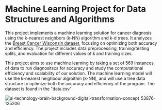  # **Machine Learning Project for Data Structures and Algorithms**

This project implements a machine learning solution for cancer diagnosis using the k-nearest neighbors (k-NN) algorithm and k-d trees. 
It analyzes the [Breast Cancer Wisconsin dataset](https://www.kaggle.com/datasets/uciml/breast-cancer-wisconsin-data?resource=download), focusing on optimizing both accuracy and efficiency. 
The project includes data preprocessing, training/testing splits, and evaluation for different values of k and training sizes. 

This project aims to use machine learning by taking a set of 569 instances of data to run diagnositscs for accuracy and study the computational efficiency and scalability of our solution. The machine learning model will use the k-nearest neighbour algroithm (k-NN), and will use a tree data structure to optimize both the accuracy and efficiency of the program. The dataset is found in the "data.csv"


![ai-technology-brain-background-digital-transformation-concept_53876-125206](https://github.com/Joyal99/Machine-Learning-k-NN-Cancer-Diagnosis-with-k-d-Trees/assets/122915447/b963d334-d620-41f1-8fe4-9e5d4b72bf31)
